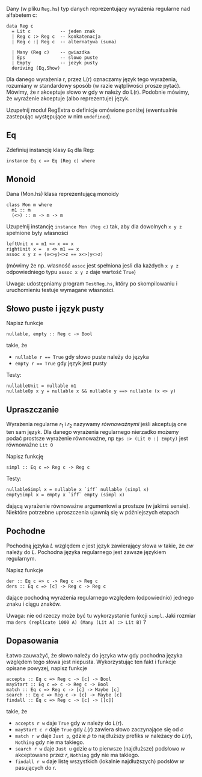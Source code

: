 Dany (w pliku `Reg.hs`) typ danych reprezentujący wyrażenia regularne nad alfabetem c:

~~~~ {.haskell}
data Reg c
  = Lit c           -- jeden znak 
  | Reg c :> Reg c  -- konkatenacja
  | Reg c :| Reg c  -- alternatywa (suma)

  | Many (Reg c)    -- gwiazdka 
  | Eps             -- slowo puste
  | Empty           -- jezyk pusty
  deriving (Eq,Show)    
~~~~

Dla danego wyrażenia r, przez L(r) oznaczamy język tego wyrażenia,
rozumiany w standardowy sposób (w razie wątpliwości prosze
pytać). Mówimy, że r akceptuje słowo w gdy w należy do L(r).
Podobnie mówimy, że wyrażenie akceptuje (albo reprezentuje) język.

Uzupełnij moduł RegExtra o definicje omówione poniżej (ewentualnie zastepując występujące w nim `undefined`).

## Eq

Zdefiniuj instancję klasy `Eq` dla Reg:

~~~~
instance Eq c => Eq (Reg c) where
~~~~

## Monoid

Dana (Mon.hs) klasa reprezentującą monoidy

~~~~ {.haskell}
class Mon m where
  m1 :: m
  (<>) :: m -> m -> m
~~~~

Uzupełnij instancję `instance Mon (Reg c)` tak, aby dla dowolnych `x y z` spełnione były własności

~~~~ {.haskell}
leftUnit x = m1 <> x == x
rightUnit x =  x <> m1 == x
assoc x y z = (x<>y)<>z == x<>(y<>z)
~~~~

(mówimy że np. własność `assoc` jest spełniona jesli dla każdych `x y z` odpowiedniego typu `assoc x y z` daje wartość `True`)

Uwaga: udostępniamy program `TestReg.hs`, który po skompilowaniu i uruchomieniu testuje wymagane własności.

## Słowo puste i język pusty

Napisz funkcje

~~~~ {.haskell}
nullable, empty :: Reg c -> Bool
~~~~

takie, że

* `nullable r == True` gdy słowo puste należy do języka
* `empty r == True` gdy język jest pusty

Testy:

~~~~ {.haskell}
nullableUnit = nullable m1
nullableOp x y = nullable x && nullable y ==> nullable (x <> y)
~~~~

## Upraszczanie

Wyrażenia regularne $r_1$ i $r_2$ nazywamy *równoważnymi* jeśli akceptują one ten sam język.
Dla danego wyrażenia regularnego nierzadko możemy podać prostsze wyrażenie 
równoważne, np  `Eps :> (Lit 0 :| Empty)` jest równoważne `Lit 0`

Napisz funkcję

~~~~ {.haskell}
simpl :: Eq c => Reg c -> Reg c
~~~~

Testy:

~~~~ {.haskell}
nullableSimpl x = nullable x `iff` nullable (simpl x)
emptySimpl x = empty x `iff` empty (simpl x)
~~~~ 

dającą wyrażenie równoważne argumentowi a prostsze (w jakimś sensie).
Niektóre potrzebne uproszczenia ujawnią się w późniejszych etapach

## Pochodne

Pochodną języka $L$ względem $c$ jest język zawierający słowa $w$ takie, że 
$cw$ należy do $L$. Pochodna języka regularnego jest zawsze językiem regularnym. 

Napisz funkcje

~~~~ {.haskell}
der :: Eq c => c -> Reg c -> Reg c
ders :: Eq c => [c] -> Reg c -> Reg c
~~~~

dające pochodną wyrażenia regularnego względem (odpowiednio) jednego
znaku i ciągu znaków.

Uwaga: nie od rzeczy może być tu wykorzystanie funkcji `simpl`. 
Jaki rozmiar ma `ders (replicate 1000 A) (Many (Lit A) :> Lit B)` ?

## Dopasowania

Łatwo zauważyć, że słowo należy do języka wtw gdy 
pochodna języka względem tego słowa jest niepusta. 
Wykorzystując ten fakt i funkcje opisane powyzej, napisz funkcje

~~~~ {.haskell}
accepts :: Eq c => Reg c -> [c] -> Bool
mayStart :: Eq c => c -> Reg c -> Bool
match :: Eq c => Reg c -> [c] -> Maybe [c]
search :: Eq c => Reg c -> [c] -> Maybe [c]
findall :: Eq c => Reg c -> [c] -> [[c]]
~~~~

takie, że

* `accepts r w` daje `True` gdy w należy do $L(r)$.
* `mayStart c r` daje `True` gdy $L(r)$ zawiera słowo zaczynające się od $c$
* `match r w` daje `Just p`, gdzie $p$ to najdłuższy prefiks $w$ należacy do $L(r)$, `Nothing` gdy nie ma takiego.
* `search r w` daje `Just u` gdzie $u$ to pierwsze (najdłuższe) podsłowo $w$ akceptowane przez $r$, `Nothing` gdy nie ma takiego.
* `findall r w` daje listę wszystkich (lokalnie najdłuższych) podsłów $w$ pasujących do $r$.